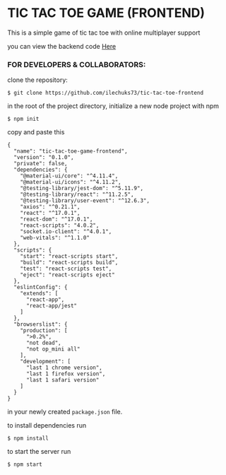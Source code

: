 # TIC TAC TOE GAME (FRONTEND)

This is a simple game of tic tac toe with online multiplayer support 

you can view the backend code [Here](https://github.com/ilechuks73/tic-tac-toe-backend)

### FOR DEVELOPERS & COLLABORATORS:

clone the repository:
```
$ git clone https://github.com/ilechuks73/tic-tac-toe-frontend
```
in the root of the project directory, initialize a new node project with npm

```
$ npm init
```

copy and paste this

```
{
  "name": "tic-tac-toe-game-frontend",
  "version": "0.1.0",
  "private": false,
  "dependencies": {
    "@material-ui/core": "^4.11.4",
    "@material-ui/icons": "^4.11.2",
    "@testing-library/jest-dom": "^5.11.9",
    "@testing-library/react": "^11.2.5",
    "@testing-library/user-event": "^12.6.3",
    "axios": "^0.21.1",
    "react": "^17.0.1",
    "react-dom": "^17.0.1",
    "react-scripts": "4.0.2",
    "socket.io-client": "^4.0.1",
    "web-vitals": "^1.1.0"
  },
  "scripts": {
    "start": "react-scripts start",
    "build": "react-scripts build",
    "test": "react-scripts test",
    "eject": "react-scripts eject"
  },
  "eslintConfig": {
    "extends": [
      "react-app",
      "react-app/jest"
    ]
  },
  "browserslist": {
    "production": [
      ">0.2%",
      "not dead",
      "not op_mini all"
    ],
    "development": [
      "last 1 chrome version",
      "last 1 firefox version",
      "last 1 safari version"
    ]
  }
}

```
in your newly created ```package.json``` file.

to install dependencies run
```
$ npm install
```
to start the server run 
```
$ npm start
```